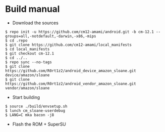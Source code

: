 # Build manual
* Download the sources
```
$ repo init -u https://github.com/cm12-amami/android.git -b cm-12.1 --groups=all,-notdefault,-darwin,-x86,-mips
$ cd .repo
$ git clone https://github.com/cm12-amami/local_manifests 
$ cd local_manifests 
$ git checkout cm-12.1 
$ cd ../.. 
$ repo sync --no-tags
$ git clone https://github.com/R0rt1z2/android_device_amazon_sloane.git device/amazon/sloane
$ git clone https://github.com/R0rt1z2/android_vendor_amazon_sloane.git vendor/amazon/sloane
```
* Start building
```
$ source ./build/envsetup.sh
$ lunch cm_sloane-userdebug
$ LANG=C mka bacon -j8
```
* Flash the ROM + SuperSU
